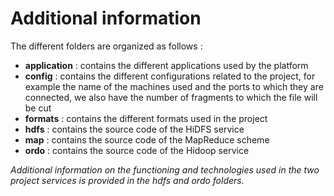 # Additional information

The different folders are organized as follows :
- **application** : contains the different applications used by the platform
- **config** : contains the different configurations related to the project, for example the name of the machines used and the ports to which they are connected, we also have the number of fragments to which the file will be cut
- **formats** : contains the different formats used in the project 
- **hdfs** : contains the source code of the HiDFS service
- **map** : contains the source code of the MapReduce scheme
- **ordo** : contains the source code of the Hidoop service

*Additional information on the functioning and technologies used in the two project services is provided in the hdfs and ordo folders.*
